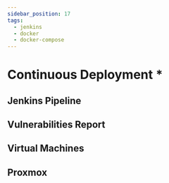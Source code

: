 ```yaml
---
sidebar_position: 17
tags:
  - jenkins
  - docker
  - docker-compose
---
```


# Continuous Deployment *

## Jenkins Pipeline


## Vulnerabilities Report


## Virtual Machines 


## Proxmox
